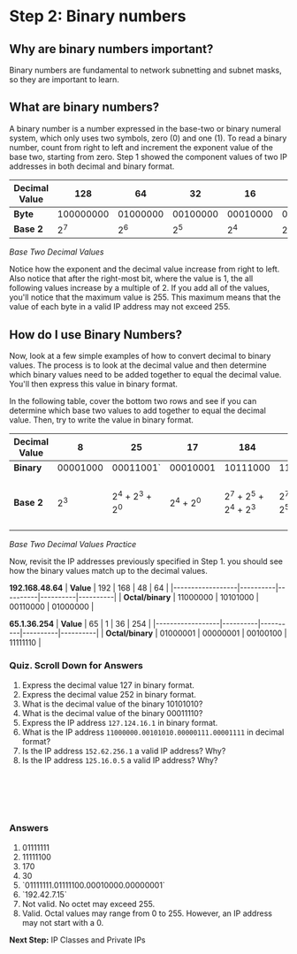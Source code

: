 
# Step 2: Binary numbers

## Why are binary numbers important?
Binary numbers are fundamental to network subnetting and subnet masks, so they are important to learn.

## What are binary numbers?

A binary number is a number expressed in the base-two or binary numeral system, which only uses two symbols, zero (0) and one (1). To read a binary number, count from right to left and increment the exponent value of the base two, starting from zero. Step 1 showed the component values of two IP addresses in both decimal and binary format.

| **Decimal Value** | 128           | 64            | 32            | 16            | 8             | 4             | 2             | 1             |
|-------------------|---------------|---------------|---------------|---------------|---------------|---------------|---------------|---------------|
| **Byte**          | 100000000     | 01000000      | 00100000      | 00010000      | 00001000      | 00000100      | 00000010      | 00000001      |
| **Base 2**        | 2<sup>7</sup> | 2<sup>6</sup> | 2<sup>5</sup> | 2<sup>4</sup> | 2<sup>3</sup> | 2<sup>2</sup> | 2<sup>1</sup> | 2<sup>0</sup> |
*Base Two Decimal Values*

Notice how the exponent and the decimal value increase from right to left. Also notice that after the right-most bit, where the value is 1, the all following values increase by a multiple of 2. If you add all of the values, you'll notice that the maximum value is 255. This maximum means that the value of each byte in a valid IP address may not exceed 255.


## How do I use Binary Numbers?
Now, look at a few simple examples of how to convert decimal to binary values. The process is to look at the decimal value and then determine which binary values need to be added together to equal the decimal value. You'll then express this value in binary format.

In the following table, cover the bottom two rows and see if you can determine which base two values to add together to equal the decimal value. Then, try to write the value in binary format.

| **Decimal Value** | 8             | 25                                            | 17                            | 184                                                           | 226                                                           | 254                                                                                                           |
|-------------------|---------------|-----------------------------------------------|-------------------------------|---------------------------------------------------------------|---------------------------------------------------------------|---------------------------------------------------------------------------------------------------------------|
| **Binary**        | 00001000      | 00011001`                                     | 00010001                      | 10111000                                                      | 11100010                                                      | 11111110                                                                                                      |
| **Base 2**        | 2<sup>3</sup> | 2<sup>4</sup> + 2<sup>3</sup> + 2<sup>0</sup> | 2<sup>4</sup> + 2<sup>0</sup> | 2<sup>7</sup> + 2<sup>5</sup> + 2<sup>4</sup> + 2<sup>3</sup> | 2<sup>7</sup> + 2<sup>6</sup> + 2<sup>5</sup> + 2<sup>1</sup> | 2<sup>7</sup> + 2<sup>6</sup> + 2<sup>5</sup> + 2<sup>4</sup> + 2<sup>3</sup> + 2<sup>2</sup> + 2<sup>1</sup> |
*Base Two Decimal Values Practice*

Now, revisit the IP addresses previously specified in Step 1. you should see how the binary values match up to the decimal values.

**192.168.48.64**
| **Value**        | 192      | 168      | 48       | 64       |
|------------------|----------|----------|----------|----------|
| **Octal/binary** | 11000000 | 10101000 | 00110000 | 01000000 |

**65.1.36.254**
| **Value**        | 65       | 1        | 36       | 254      |
|------------------|----------|----------|----------|----------|
| **Octal/binary** | 01000001 | 00000001 | 00100100 | 11111110 |


### Quiz. Scroll Down for Answers
1. Express the decimal value 127 in binary format.
2. Express the decimal value 252 in binary format.
3. What is the decimal value of the binary 10101010?
4. What is the decimal value of the binary 00011110?
5. Express the IP address `127.124.16.1` in binary format.
6. What is the IP address `11000000.00101010.00000111.00001111` in decimal format?
7. Is the IP address `152.62.256.1` a valid IP address?  Why?
8. Is the IP address `125.16.0.5` a valid IP address? Why?
<br/>
<br/>
<br/>
<br/>

### Answers
<ol>
<li>01111111
<li>11111100
<li>170
<li>30
<li>`01111111.01111100.00010000.00000001`
<li>`192.42.7.15`
<li>Not valid. No octet may exceed 255.
<li>Valid. Octal values may range from 0 to 255. However, an IP address may not start with a 0.
</ol>

**Next Step:**  IP Classes and Private IPs
